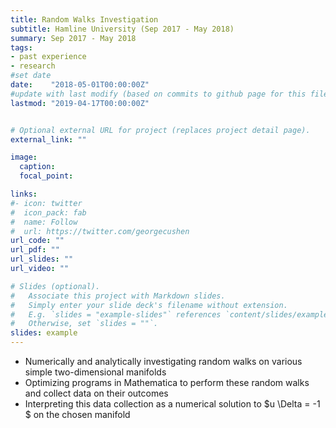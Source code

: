 ```yaml
---
title: Random Walks Investigation 
subtitle: Hamline University (Sep 2017 - May 2018)
summary: Sep 2017 - May 2018
tags:
- past experience
- research
#set date 
date:    "2018-05-01T00:00:00Z"
#update with last modify (based on commits to github page for this file)
lastmod: "2019-04-17T00:00:00Z"


# Optional external URL for project (replaces project detail page).
external_link: ""

image:
  caption: 
  focal_point: 

links:
#- icon: twitter
#  icon_pack: fab
#  name: Follow
#  url: https://twitter.com/georgecushen
url_code: ""
url_pdf: ""
url_slides: ""
url_video: ""

# Slides (optional).
#   Associate this project with Markdown slides.
#   Simply enter your slide deck's filename without extension.
#   E.g. `slides = "example-slides"` references `content/slides/example-slides.md`.
#   Otherwise, set `slides = ""`.
slides: example
---
```



- Numerically and analytically investigating random walks on various simple two-dimensional
manifolds
- Optimizing programs in Mathematica to perform these random walks and collect data on
their outcomes
- Interpreting this data collection as a numerical solution to $u \Delta = -1 $ on the chosen manifold


